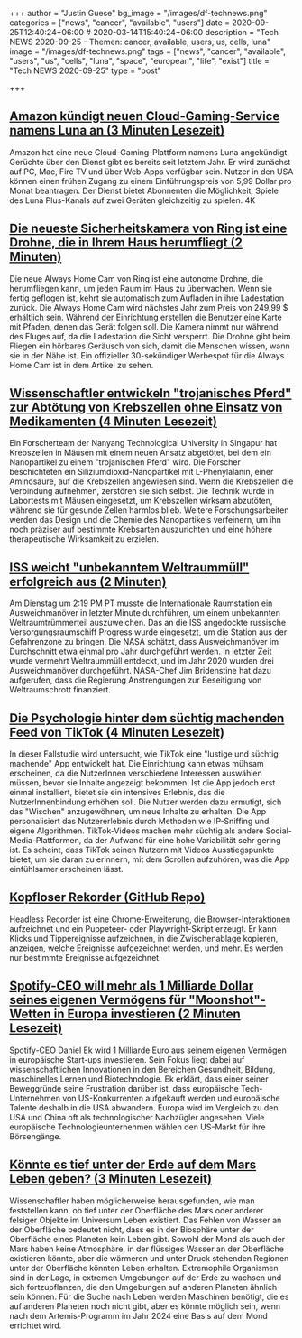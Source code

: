 +++
author = "Justin Guese"
bg_image = "/images/df-technews.png"
categories = ["news", "cancer", "available", "users"]
date = 2020-09-25T12:40:24+06:00 # 2020-03-14T15:40:24+06:00
description = "Tech NEWS 2020-09-25 - Themen: cancer, available, users, us, cells, luna"
image = "/images/df-technews.png"
tags = ["news", "cancer", "available", "users", "us", "cells", "luna", "space", "european", "life", "exist"]
title = "Tech NEWS 2020-09-25"
type = "post"

+++

## [Amazon kündigt neuen Cloud-Gaming-Service namens Luna an (3 Minuten Lesezeit)](https://www.theverge.com/2020/9/24/21451371/amazon-luna-cloud-gaming-service-twitch-alexa-controller?scrolla=5eb6d68b7fedc32c19ef33b4/1/01000174c4be6996-9665000b-1875-4e0c-9e75-0e52cb15b4c3-000000/n-f4AejG4ZfcCrS06GC-QGvnThgFb4zCj1GR2hwah_E=160)

 Amazon hat eine neue Cloud-Gaming-Plattform namens Luna angekündigt. Gerüchte über den Dienst gibt es bereits seit letztem Jahr. Er wird zunächst auf PC, Mac, Fire TV und über Web-Apps verfügbar sein. Nutzer in den USA können einen frühen Zugang zu einem Einführungspreis von 5,99 Dollar pro Monat beantragen. Der Dienst bietet Abonnenten die Möglichkeit, Spiele des Luna Plus-Kanals auf zwei Geräten gleichzeitig zu spielen. 4K

## [Die neueste Sicherheitskamera von Ring ist eine Drohne, die in Ihrem Haus herumfliegt (2 Minuten)](https://www.theverge.com/2020/9/24/21453709/ring-always-home-cam-indoor-drone-security-camera-price-specs-features-amazon/1/01000174c4be6996-9665000b-1875-4e0c-9e75-0e52cb15b4c3-000000/Ow-f5eFPjhxYLiGkwsKyEhXNXzIFCQHucFyVzvJazlM=160)

 Die neue Always Home Cam von Ring ist eine autonome Drohne, die herumfliegen kann, um jeden Raum im Haus zu überwachen. Wenn sie fertig geflogen ist, kehrt sie automatisch zum Aufladen in ihre Ladestation zurück. Die Always Home Cam wird nächstes Jahr zum Preis von 249,99 $ erhältlich sein. Während der Einrichtung erstellen die Benutzer eine Karte mit Pfaden, denen das Gerät folgen soll. Die Kamera nimmt nur während des Fluges auf, da die Ladestation die Sicht versperrt. Die Drohne gibt beim Fliegen ein hörbares Geräusch von sich, damit die Menschen wissen, wann sie in der Nähe ist. Ein offizieller 30-sekündiger Werbespot für die Always Home Cam ist in dem Artikel zu sehen.

## [Wissenschaftler entwickeln "trojanisches Pferd" zur Abtötung von Krebszellen ohne Einsatz von Medikamenten (4 Minuten Lesezeit)](https://phys.org/news/2020-09-scientists-trojan-horse-approach-cancer.html/1/01000174c4be6996-9665000b-1875-4e0c-9e75-0e52cb15b4c3-000000/oDOPtJ3v7RIxMP9LLH5T6qJlATnY_fiiw3IZag6lVbA=160)

 Ein Forscherteam der Nanyang Technological University in Singapur hat Krebszellen in Mäusen mit einem neuen Ansatz abgetötet, bei dem ein Nanopartikel zu einem "trojanischen Pferd" wird. Die Forscher beschichteten ein Siliziumdioxid-Nanopartikel mit L-Phenylalanin, einer Aminosäure, auf die Krebszellen angewiesen sind. Wenn die Krebszellen die Verbindung aufnehmen, zerstören sie sich selbst. Die Technik wurde in Labortests mit Mäusen eingesetzt, um Krebszellen wirksam abzutöten, während sie für gesunde Zellen harmlos blieb. Weitere Forschungsarbeiten werden das Design und die Chemie des Nanopartikels verfeinern, um ihn noch präziser auf bestimmte Krebsarten auszurichten und eine höhere therapeutische Wirksamkeit zu erzielen.

## [ISS weicht "unbekanntem Weltraummüll" erfolgreich aus (2 Minuten)](https://www.cnet.com/news/iss-successfully-dodges-unknown-piece-of-space-debris//1/01000174c4be6996-9665000b-1875-4e0c-9e75-0e52cb15b4c3-000000/xNgZwjpmTu4Is3Lniws5CZ97ymP8FSIv_8ohRH8ANcM=160)

 Am Dienstag um 2:19 PM PT musste die Internationale Raumstation ein Ausweichmanöver in letzter Minute durchführen, um einem unbekannten Weltraumtrümmerteil auszuweichen. Das an die ISS angedockte russische Versorgungsraumschiff Progress wurde eingesetzt, um die Station aus der Gefahrenzone zu bringen. Die NASA schätzt, dass Ausweichmanöver im Durchschnitt etwa einmal pro Jahr durchgeführt werden. In letzter Zeit wurde vermehrt Weltraummüll entdeckt, und im Jahr 2020 wurden drei Ausweichmanöver durchgeführt. NASA-Chef Jim Bridenstine hat dazu aufgerufen, dass die Regierung Anstrengungen zur Beseitigung von Weltraumschrott finanziert.

## [Die Psychologie hinter dem süchtig machenden Feed von TikTok (4 Minuten Lesezeit)](https://growth.design/case-studies/tiktok-feed-psychology//1/01000174c4be6996-9665000b-1875-4e0c-9e75-0e52cb15b4c3-000000/ELypUTDqTnqdKRPKP-O3bls7EZR_uwquO-yOctL1veQ=160)

 In dieser Fallstudie wird untersucht, wie TikTok eine "lustige und süchtig machende" App entwickelt hat. Die Einrichtung kann etwas mühsam erscheinen, da die NutzerInnen verschiedene Interessen auswählen müssen, bevor sie Inhalte angezeigt bekommen. Ist die App jedoch erst einmal installiert, bietet sie ein intensives Erlebnis, das die NutzerInnenbindung erhöhen soll. Die Nutzer werden dazu ermutigt, sich das "Wischen" anzugewöhnen, um neue Inhalte zu erhalten. Die App personalisiert das Nutzererlebnis durch Methoden wie IP-Sniffing und eigene Algorithmen. TikTok-Videos machen mehr süchtig als andere Social-Media-Plattformen, da der Aufwand für eine hohe Variabilität sehr gering ist. Es scheint, dass TikTok seinen Nutzern mit Videos Ausstiegspunkte bietet, um sie daran zu erinnern, mit dem Scrollen aufzuhören, was die App einfühlsamer erscheinen lässt.

## [Kopfloser Rekorder (GitHub Repo)](https://github.com/checkly/headless-recorder/1/01000174c4be6996-9665000b-1875-4e0c-9e75-0e52cb15b4c3-000000/wLWFJ2go8ETF8IG_V7zr1bDLmAOFXxd7XR21SLoXU8A=160)

 Headless Recorder ist eine Chrome-Erweiterung, die Browser-Interaktionen aufzeichnet und ein Puppeteer- oder Playwright-Skript erzeugt. Er kann Klicks und Tippereignisse aufzeichnen, in die Zwischenablage kopieren, anzeigen, welche Ereignisse aufgezeichnet werden, und mehr. Es werden nur bestimmte Ereignisse aufgezeichnet.

## [Spotify-CEO will mehr als 1 Milliarde Dollar seines eigenen Vermögens für "Moonshot"-Wetten in Europa investieren (2 Minuten Lesezeit)](https://www.cnbc.com/2020/09/24/spotify-ceo-to-invest-over-1-billion-for-moonshot-bets-in-europe.html/1/01000174c4be6996-9665000b-1875-4e0c-9e75-0e52cb15b4c3-000000/KjRYmRVXLiznFUVmO0rA1E3mQmNyikMUPTJiDaDqczw=160)

 Spotify-CEO Daniel Ek wird 1 Milliarde Euro aus seinem eigenen Vermögen in europäische Start-ups investieren. Sein Fokus liegt dabei auf wissenschaftlichen Innovationen in den Bereichen Gesundheit, Bildung, maschinelles Lernen und Biotechnologie. Ek erklärt, dass einer seiner Beweggründe seine Frustration darüber ist, dass europäische Tech-Unternehmen von US-Konkurrenten aufgekauft werden und europäische Talente deshalb in die USA abwandern. Europa wird im Vergleich zu den USA und China oft als technologischer Nachzügler angesehen. Viele europäische Technologieunternehmen wählen den US-Markt für ihre Börsengänge.

## [Könnte es tief unter der Erde auf dem Mars Leben geben? (3 Minuten Lesezeit)](https://phys.org/news/2020-09-life-deep-underground-mars.html/1/01000174c4be6996-9665000b-1875-4e0c-9e75-0e52cb15b4c3-000000/kZPRm-5NSh59Beop3jH3fFR_2x04YHPMRdKR-yjeJS8=160)

 Wissenschaftler haben möglicherweise herausgefunden, wie man feststellen kann, ob tief unter der Oberfläche des Mars oder anderer felsiger Objekte im Universum Leben existiert. Das Fehlen von Wasser an der Oberfläche bedeutet nicht, dass es in der Biosphäre unter der Oberfläche eines Planeten kein Leben gibt. Sowohl der Mond als auch der Mars haben keine Atmosphäre, in der flüssiges Wasser an der Oberfläche existieren könnte, aber die wärmeren und unter Druck stehenden Regionen unter der Oberfläche könnten Leben erhalten. Extremophile Organismen sind in der Lage, in extremen Umgebungen auf der Erde zu wachsen und sich fortzupflanzen, die den Umgebungen auf anderen Planeten ähnlich sein können. Für die Suche nach Leben werden Maschinen benötigt, die es auf anderen Planeten noch nicht gibt, aber es könnte möglich sein, wenn nach dem Artemis-Programm im Jahr 2024 eine Basis auf dem Mond errichtet wird.

